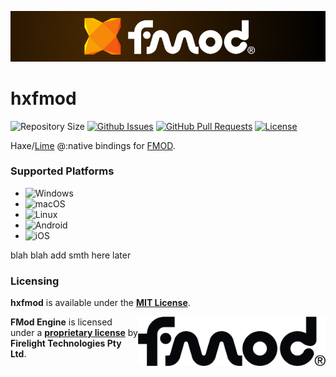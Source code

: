 ![hxfmod](./assets/hxfmod_wide.png)

# hxfmod

![Repository Size](https://img.shields.io/github/repo-size/KarimAkra/hxfmod)
[![Github Issues](https://img.shields.io/github/issues/KarimAkra/hxfmod)](https://github.com/KarimAkra/hxfmod/issues)
[![GitHub Pull Requests](https://img.shields.io/github/issues-pr/KarimAkra/hxfmod)](https://github.com/KarimAkra/hxfmod/pulls)
[![License](https://badgen.net/badge/license/MIT/green)](./LICENSE)

Haxe/[Lime](https://lime.openfl.org) @:native bindings for [FMOD](https://fmod.com).

### Supported Platforms

- ![Windows](https://custom-icon-badges.demolab.com/badge/Windows-0078D6?logo=windows11&logoColor=white)
- ![macOS](https://img.shields.io/badge/-macOS-000000?logo=apple&logoColor=white&style=flat)
- ![Linux](https://img.shields.io/badge/-Linux-FCC624?logo=linux&logoColor=black&style=flat)
- ![Android](https://img.shields.io/badge/-Android-3DDC84?logo=android&logoColor=white&style=flat)
- ![iOS](https://img.shields.io/badge/iOS-000000?&logo=apple&logoColor=white)

blah blah add smth here later

### Licensing

**hxfmod** is available under the **[MIT License](./LICENSE)**.

<img src="./assets/fmod.png" width="300px" align="right" />

**FMod Engine** is licensed under a **[proprietary license](https://www.fmod.com/legal)** by **Firelight Technologies Pty Ltd**.
